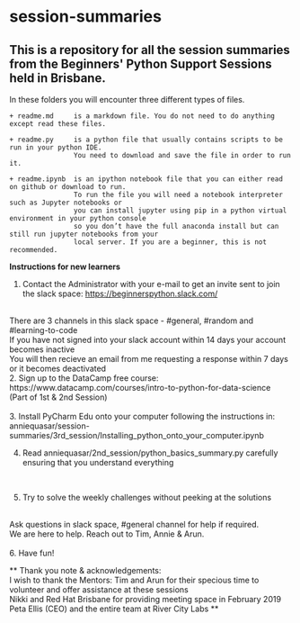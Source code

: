 # session-summaries

## This is a repository for all the session summaries from the Beginners' Python Support Sessions held in Brisbane.

In these folders you will encounter three different types of files.

    + readme.md     is a markdown file. You do not need to do anything except read these files.

    + readme.py     is a python file that usually contains scripts to be run in your python IDE. 
                    You need to download and save the file in order to run it.

    + readme.ipynb  is an ipython notebook file that you can either read on github or download to run.
                    To run the file you will need a notebook interpreter such as Jupyter notebooks or 
                    you can install jupyter using pip in a python virtual environment in your python console 
                    so you don’t have the full anaconda install but can still run jupyter notebooks from your 
                    local server. If you are a beginner, this is not recommended.



**Instructions for new learners**

1. Contact the Administrator with your e-mail to get an invite sent to join the slack space:
https://beginnerspython.slack.com/
<br>    
There are 3 channels in this slack space - #general, #random and #learning-to-code
<br>
If you have not signed into your slack account within 14 days your account becomes inactive 
<br>
You will then recieve an email from me requesting a response within 7 days or it becomes deactivated

<br>
2. Sign up to the DataCamp free course: 
<br>
https://www.datacamp.com/courses/intro-to-python-for-data-science
<br>    
(Part of 1st & 2nd Session)
<br>   

<br>
3. Install PyCharm Edu onto your computer following the instructions in:
<br>
anniequasar/session-summaries/3rd_session/Installing_python_onto_your_computer.ipynb
<br>

4. Read anniequasar/2nd_session/python_basics_summary.py carefully ensuring that you understand everything
<br>

5. Try to solve the weekly challenges without peeking at the solutions 
<br>
Ask questions in slack space, #general channel for help if required. 
<br>
We are here to help. Reach out to Tim, Annie & Arun. 
<br>

<br>
6. Have fun!
<br>


**  Thank you note & acknowledgements: 
<br>
I wish to thank the Mentors: Tim and Arun for their specious time to volunteer and offer assistance at these sessions
<br>
Nikki and Red Hat Brisbane for providing meeting space in February 2019
<br>
Peta Ellis (CEO) and the entire team at River City Labs  ** 
<br>
